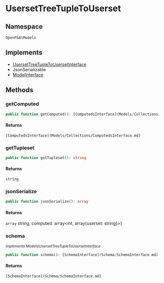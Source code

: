 # UsersetTreeTupleToUserset


## Namespace
`OpenFGA\Models`

## Implements
* [UsersetTreeTupleToUsersetInterface](Models/UsersetTreeTupleToUsersetInterface.md)
* JsonSerializable
* [ModelInterface](Models/ModelInterface.md)

## Methods
### getComputed


```php
public function getComputed(): [ComputedsInterface](Models/Collections/ComputedsInterface.md)
```



#### Returns
`[ComputedsInterface](Models/Collections/ComputedsInterface.md)` 

### getTupleset


```php
public function getTupleset(): string
```



#### Returns
`string` 

### jsonSerialize


```php
public function jsonSerialize(): array
```



#### Returns
`array` string, computed: array&lt;int, array{userset: string}&gt;}

### schema

*<small>Implements Models\UsersetTreeTupleToUsersetInterface</small>*  

```php
public function schema(): [SchemaInterface](Schema/SchemaInterface.md)
```



#### Returns
`[SchemaInterface](Schema/SchemaInterface.md)` 

